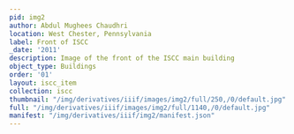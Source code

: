 ```yaml
---
pid: img2
author: Abdul Mughees Chaudhri
location: West Chester, Pennsylvania
label: Front of ISCC
_date: '2011'
description: Image of the front of the ISCC main building
object_type: Buildings
order: '01'
layout: iscc_item
collection: iscc
thumbnail: "/img/derivatives/iiif/images/img2/full/250,/0/default.jpg"
full: "/img/derivatives/iiif/images/img2/full/1140,/0/default.jpg"
manifest: "/img/derivatives/iiif/img2/manifest.json"
---
```

